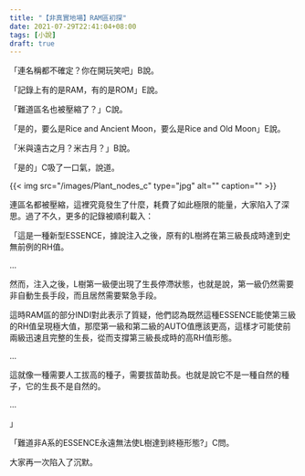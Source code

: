 ```yaml
---
title: "【非真實地場】RAM區初探"
date: 2021-07-29T22:41:04+08:00
tags: [小說]
draft: true
---
```

「連名稱都不確定？你在開玩笑吧」B說。

「記錄上有的是RAM，有的是ROM」E說。

「難道區名也被壓縮了？」C說。

「是的，要么是Rice and Ancient Moon，要么是Rice and Old Moon」E說。

「米與遠古之月？米古月？」B說。

「是的」C吸了一口氣，說道。

{{< img src="/images/Plant_nodes_c" type="jpg" alt="" caption="" >}}

連區名都被壓縮，這裡究竟發生了什麼，耗費了如此極限的能量，大家陷入了深思。過了不久，更多的記錄被順利載入：

「這是一種新型ESSENCE，據說注入之後，原有的L樹將在第三級長成時達到史無前例的RH值。

...

然而，注入之後，L樹第一級便出現了生長停滯狀態，也就是說，第一級仍然需要非自動生長手段，而且居然需要緊急手段。

這時RAM區的部分INDI對此表示了質疑，他們認為既然這種ESSENCE能使第三級的RH值呈現極大值，那麼第一級和第二級的AUTO值應該更高，這樣才可能使前兩級迅速且完整的生長，從而支撐第三級長成時的高RH值形態。

...

這就像一種需要人工拔高的種子，需要拔苗助長。也就是說它不是一種自然的種子，它的生長不是自然的。

...

」

「難道非A系的ESSENCE永遠無法使L樹達到終極形態?」C問。

大家再一次陷入了沉默。


